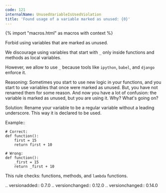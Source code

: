 ```yaml
---
code: 121
internalName: UnusedVariableIsUsedViolation
title: 'Found usage of a variable marked as unused: {0}'
---
```


{% import "macros.html" as macros with context %}

Forbid using variables that are marked as unused.

We discourage using variables that start with `_` only inside functions
and methods as local variables.

However, we allow to use `_` because tools like `ipython`, `babel`, and
`django` enforce it.

Reasoning: Sometimes you start to use new logic in your functions, and
you start to use variables that once were marked as unused. But, you
have not renamed them for some reason. And now you have a lot of
confusion: the variable is marked as unused, but you are using it. Why?
What's going on?

Solution: Rename your variable to be a regular variable without a
leading underscore. This way it is declared to be used.

Example::

    # Correct:
    def function():
        first = 15
        return first + 10
    
    # Wrong:
    def function():
        _first = 15
        return _first + 10

This rule checks: functions, methods, and `lambda` functions.

.. versionadded:: 0.7.0 .. versionchanged:: 0.12.0 .. versionchanged::
0.14.0